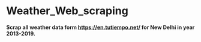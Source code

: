 # Weather_Web_scraping

**Scrap all weather data form https://en.tutiempo.net/ for New Delhi in year 2013-2019.**
